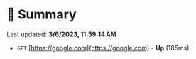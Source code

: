 # 📖 Summary
Last updated: **3/6/2023, 11:59:14 AM**

- `GET` [https://google.com](https://google.com) - **Up** (185ms)
